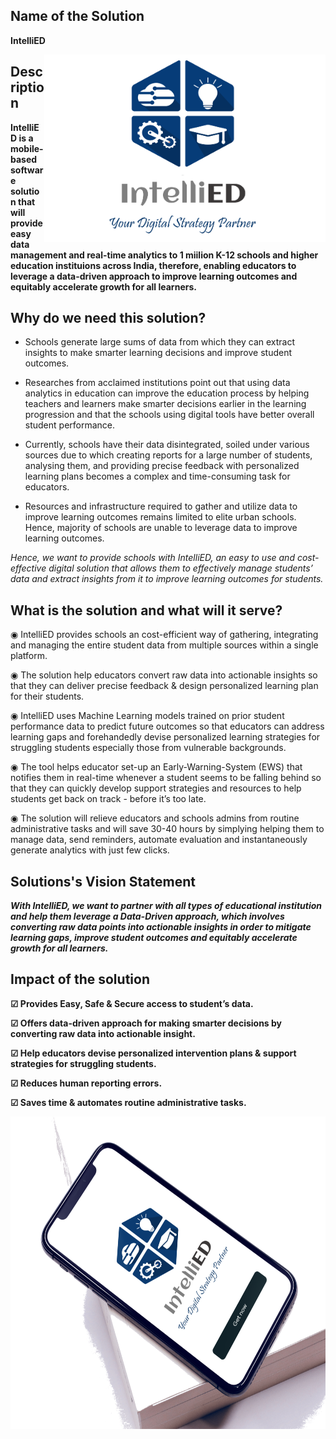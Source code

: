 ## Name of the Solution
**IntelliED**

<img align="right" src="https://github.com/AdhyanshBhardwaj/IntelliED/blob/main/idea/IntelliED%20Logo.PNG" width="450" height="300">

## Description

**IntelliED is a mobile-based software solution that will provide easy data management and real-time analytics to 1 miilion K-12 schools and higher education instituions across India, therefore, enabling educators to leverage a data-driven approach to improve learning outcomes and equitably accelerate growth for all learners.**

## Why do we need this solution?
- Schools generate large sums of data from which they can extract insights to make smarter learning decisions and improve student outcomes.

- Researches from acclaimed institutions point out that using data analytics in education can improve the education process by helping teachers and learners make smarter decisions earlier in the learning progression and that the schools using digital tools have better overall student performance.

- Currently, schools have their data disintegrated, soiled under various sources due to which creating reports for a large number of students, analysing them, and providing precise feedback with personalized learning plans becomes a complex and time-consuming task for educators.

- Resources and infrastructure required to gather and utilize data to improve learning outcomes remains limited to elite urban schools. Hence, majority of schools are unable to leverage data to improve learning outcomes.

*Hence, we want to provide schools with IntelliED, an easy to use and cost-effective digital solution that allows them to effectively manage students’ data and extract insights from it to improve learning outcomes for students.*

## What is the solution and what will it serve?
◉ IntelliED provides schools an cost-efficient way of gathering, integrating and managing the entire student data from multiple sources within a single platform.

◉ The solution help educators convert raw data into actionable insights so that they can deliver precise feedback & design personalized learning plan for their students.

◉ IntelliED uses Machine Learning models trained on prior student performance data to predict future outcomes so that educators can address learning gaps and forehandedly devise personalized learning strategies for struggling students especially those from vulnerable backgrounds.

◉ The tool helps educator set-up an Early-Warning-System (EWS) that notifies them in real-time whenever a student seems to be falling behind so that they can quickly develop support strategies and resources to help students get back on track - before it’s too late.

◉ The solution will relieve educators and schools admins from routine administrative tasks and will save 30-40 hours by simplying helping them to manage data, send reminders, automate evaluation and instantaneously generate analytics with just few clicks.

## Solutions's Vision Statement
**_With IntelliED, we want to partner with all types of educational institution and help them leverage a Data-Driven approach, which involves converting raw data points into actionable insights in order to mitigate learning gaps, improve student outcomes and equitably accelerate growth for all learners._**

## Impact of the solution

**☑ Provides Easy, Safe & Secure access to student’s data.**

**☑ Offers data-driven approach for making smarter decisions by converting raw data into actionable insight.**

**☑ Help educators devise personalized intervention plans & support strategies for struggling students.**

**☑ Reduces human reporting errors.**

**☑ Saves time & automates routine administrative tasks.**

<img align="center" src="https://github.com/AdhyanshBhardwaj/IntelliED/blob/main/idea/Mockup.png" width="650" height="500">
